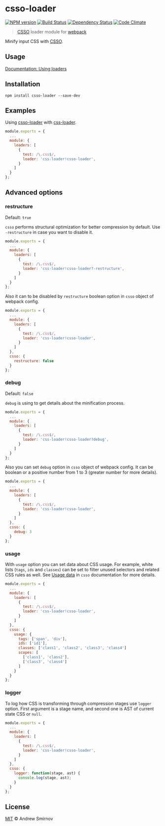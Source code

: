 # csso-loader
[![NPM version](https://img.shields.io/npm/v/csso-loader.svg)](https://www.npmjs.com/package/csso-loader)
[![Build Status](https://img.shields.io/travis/sandark7/csso-loader.svg)](https://travis-ci.org/sandark7/csso-loader)
[![Dependency Status](https://img.shields.io/gemnasium/sandark7/csso-loader.svg)](https://gemnasium.com/sandark7/csso-loader)
[![Code Climate](https://codeclimate.com/github/sandark7/csso-loader/badges/gpa.svg)](https://codeclimate.com/github/sandark7/csso-loader)

> [CSSO](https://www.npmjs.com/package/csso) loader module for [webpack](https://www.npmjs.com/package/webpack)

Minify input CSS with [CSSO](https://www.npmjs.com/package/csso).

## Usage

[Documentation: Using loaders](http://webpack.github.io/docs/using-loaders.html)

## Installation

```
npm install csso-loader --save-dev
```

## Examples

Using [csso-loader](https://www.npmjs.com/package/csso-loader) with [css-loader](https://www.npmjs.com/package/css-loader).

``` javascript
module.exports = {
  ...
  module: {
    loaders: [
      {
        test: /\.css$/,
        loader: 'css-loader!csso-loader',
      }
    ]
  }
};
```

## Advanced options

### restructure

Default: `true`

`csso` performs structural optimization for better compression by default.
Use `-restructure` in case you want to disable it.

``` javascript
module.exports = {
  ...
  module: {
    loaders: [
      {
        test: /\.css$/,
        loader: 'css-loader!csso-loader?-restructure',
      }
    ]
  }
};
```

Also it can to be disabled by `restructure` boolean option in `csso` object of webpack config.

``` javascript
module.exports = {
  ...
  module: {
    loaders: [
      {
        test: /\.css$/,
        loader: 'css-loader!csso-loader',
      }
    ]
  },
  csso: {
    restructure: false
  }
};
```

### debug

Default: `false`

`debug` is using to get details about the minification process.

``` javascript
module.exports = {
  ...
  module: {
    loaders: [
      {
        test: /\.css$/,
        loader: 'css-loader!csso-loader?debug',
      }
    ]
  }
};
```

Also you can set `debug` option in `csso` object of webpack config.
It can be boolean or a positive number from 1 to 3 (greater number for more details).

``` javascript
module.exports = {
  ...
  module: {
    loaders: [
      {
        test: /\.css$/,
        loader: 'css-loader!csso-loader',
      }
    ]
  },
  csso: {
    debug: 3
  }
};
```

### usage

With `usage` option you can set data about CSS usage. For example, white lists (`tags`, `ids` and `classes`) can be set to filter unused selectors and related CSS rules as well. See [Usage data](https://github.com/css/csso#usage-data) in `csso` documentation for more details.

``` javascript
module.exports = {
  ...
  module: {
    loaders: [
      {
        test: /\.css$/,
        loader: 'css-loader!csso-loader',
      }
    ]
  },
  csso: {
    usage: {
      tags: ['span', 'div'],
      ids: ['id1'],
      classes: ['class1', 'class2', 'class3', 'class4']
      scopes: [
        ['class1', 'class2'],
        ['class3', 'class4']
      ]
    }
  }
};
```

### logger

To log how CSS is transforming through compression stages use `logger` option.
First argument is a stage name, and second one is AST of current state CSS or `null`.

``` javascript
module.exports = {
  ...
  module: {
    loaders: [
      {
        test: /\.css$/,
        loader: 'css-loader!csso-loader',
      }
    ]
  },
  csso: {
    logger: function(stage, ast) {
      console.log(stage, ast);
    }
  }
};
```

## License

[MIT](http://www.opensource.org/licenses/mit-license.php) © Andrew Smirnov
